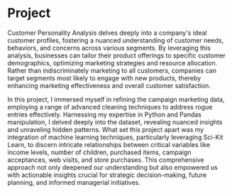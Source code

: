 # Project

Customer Personality Analysis delves deeply into a company's ideal customer profiles, fostering a nuanced understanding of customer needs, behaviors, and concerns across various segments. By leveraging this analysis, businesses can tailor their product offerings to specific customer demographics, optimizing marketing strategies and resource allocation. Rather than indiscriminately marketing to all customers, companies can target segments most likely to engage with new products, thereby enhancing marketing effectiveness and overall customer satisfaction.

In this project, I immersed myself in refining the campaign marketing data, employing a range of advanced cleaning techniques to address rogue entries effectively. Harnessing my expertise in Python and Pandas manipulation, I delved deeply into the dataset, revealing nuanced insights and unraveling hidden patterns. What set this project apart was my integration of machine learning techniques, particularly leveraging Sci-Kit Learn, to discern intricate relationships between critical variables like income levels, number of children, purchased items, campaign acceptances, web visits, and store purchases. This comprehensive approach not only deepened our understanding but also empowered us with actionable insights crucial for strategic decision-making, future planning, and informed managerial initiatives.

